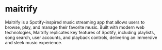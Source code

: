 # maitrify
Maitrify is a Spotify-inspired music streaming app that allows users to browse, play, and manage their favorite music. Built with modern web technologies, Maitrify replicates key features of Spotify, including playlists, song search, user accounts, and playback controls, delivering an immersive and sleek music experience.
